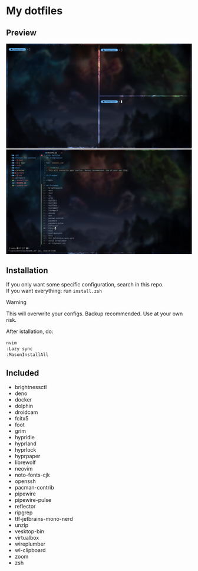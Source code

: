 # My dotfiles
## Preview
![](./preview/terminal.png)
![](./preview/nvim.png)

## Installation
If you only want some specific configuration, search in this repo.\
If you want everything: run `install.zsh`

> [!WARNING]
> This will overwrite your configs. Backup recommended. Use at your own risk.

After istallation, do:
```
nvim
:Lazy sync
:MasonInstallAll
```

## Included
- brightnessctl
- deno
- docker
- dolphin
- droidcam
- fcitx5
- foot
- grim
- hypridle
- hyprland
- hyprlock
- hyprpaper
- librewolf
- neovim
- noto-fonts-cjk
- openssh
- pacman-contrib
- pipewire
- pipewire-pulse
- reflector
- ripgrep
- ttf-jetbrains-mono-nerd
- unzip
- vesktop-bin
- virtualbox
- wireplumber
- wl-clipboard
- zoom
- zsh
